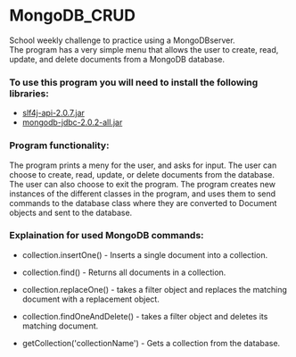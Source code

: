 # MongoDB_CRUD
School weekly challenge to practice using a MongoDBserver.<br>
The program has a very simple menu that allows the user to create, read, update, and delete documents from a MongoDB database.

### To use this program you will need to install the following libraries:
+ [slf4j-api-2.0.7.jar](https://mvnrepository.com/artifact/org.slf4j/slf4j-api/2.0.7)
+ [mongodb-jdbc-2.0.2-all.jar](https://jar-download.com/?search_box=mongodb-jdbc)


### Program functionality:
The program prints a meny for the user, and asks for input. 
The user can choose to create, read, update, or delete documents from the database.
The user can also choose to exit the program.
The program creates new instances of the different classes in the program, and uses them to 
send commands to the database class where they are converted to Document objects and sent to the database.


### Explaination for used MongoDB commands:
+ collection.insertOne() - Inserts a single document into a collection.

+ collection.find() - Returns all documents in a collection.

+ collection.replaceOne() - takes a filter object and replaces the matching document with a replacement object.

+ collection.findOneAndDelete() - takes a filter object and deletes its matching document.

+ getCollection('collectionName') - Gets a collection from the database.


